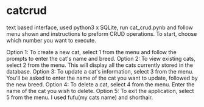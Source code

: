 # catcrud
text based interface, used python3 x SQLite, run cat_crud.pynb and follow menu shown and instructions to preform CRUD operations. To start, choose which number you want to execute.

Option 1: To create a new cat, select 1 from the menu and follow the prompts to enter the cat's name and breed. Option 2: To view existing cats, select 2 from the menu. This will display all the cats currently stored in the database. Option 3: To update a cat's information, select 3 from the menu. You'll be asked to enter the name of the cat you want to update, followed by the new breed. Option 4: To delete a cat, select 4 from the menu. Enter the name of the cat you wish to delete. Option 5: To exit the application, select 5 from the menu. I used fufu(my cats name) and shorthair.
